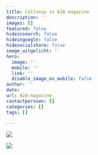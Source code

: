 ```yaml
---
title: Callvoip in A28 magazine
description: ''
images: []
featured: false
hideinsearch: false
hideingoogle: false
hidesocialshare: false
image_uitgelicht: ''
hero:
  image: ''
  mobile: ''
  link: ''
  disable_image_on_mobile: false
author: ''
date: 
url: A28-magazine
contactpersoon: []
categories: []
tags: []

---
```

![](https://res.cloudinary.com/callvoip/image/upload/v1594633028/Naamloos_gcmsjh.png)

![](https://res.cloudinary.com/callvoip/image/upload/v1594633010/Naamloos_qcffgh.png)